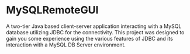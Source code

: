 # MySQLRemoteGUI

A two-tier Java based client-server application interacting with a MySQL 
database utilizing JDBC for the connectivity. This project was designed to gain you some experience 
using the various features of JDBC and its interaction with a MySQL DB Server environment.
